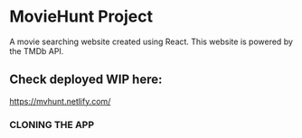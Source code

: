 # MovieHunt Project #
A movie searching website created using React. This website is powered by the TMDb API. 

## Check deployed WIP here: ## 

https://mvhunt.netlify.com/

### CLONING THE APP ###


